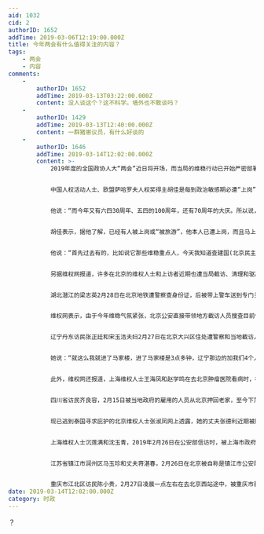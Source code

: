 ```yaml
---
aid: 1032
cid: 2
authorID: 1652
addTime: 2019-03-06T12:19:00.000Z
title: 今年两会有什么值得关注的内容？
tags:
    - 两会
    - 内容
comments:
    -
        authorID: 1652
        addTime: 2019-03-13T03:22:00.000Z
        content: 没人谈这个？这不科学。墙外也不敢谈吗？
    -
        authorID: 1429
        addTime: 2019-03-13T12:40:00.000Z
        content: 一群猪崽议员，有什么好谈的
    -
        authorID: 1646
        addTime: 2019-03-14T12:02:00.000Z
        content: >-
            2019年度的全国政协人大“两会”近日将开场，而当局的维稳行动已开始严密部署和执行，除对异议和民主人士进行监控或“旅游”外，一些在北京的维权人士和访民则被拦截、清理和驱赶。


            中国人权活动人士、欧盟萨哈罗夫人权奖得主胡佳是每到政治敏感期必遭“上岗”或“被旅游”的主要敏感人物之一。胡佳星期五接受美国之音采访时表示，“两会”维稳开启2019这一特殊敏感年的严控，可以预料，随着五四运动、六四屠杀、中共建政这些重大政治事件的“逢十”纪念日的到来，当局的维稳将特别严厉。


            他说：“而今年又有六四30周年、五四的100周年，还有70周年的大庆。所以说，两会是这些的启始，也是一个演练吧。往年有的它今年都有。也因此我们能感觉到，哪一个国家的议会开会的时候需要100多万人，就包括军队、武警、公安、国家安全，以及社会安保力量，会需要这么多人去所谓保卫。什么样的人开会如此的战战兢兢，如履薄冰，动用这么多的社会资源。但是，中国每年都会上演。如果在它的特殊年份的话，这种上演的幅度还要比其他年份加大。”


            胡佳表示，据他了解，已经有人被上岗或“被旅游”，他本人已遭上岗，而且马上就被带离北京异地监管。


            他说：“首先过去有的，比如说它那些维稳重点人，今天我知道查建国(北京民主人士)已经离京了，可能3月16号左右才能回来吧。我也知道齐志勇(六四抗暴伤残者)2月16日就‘上岗’了。我这边也是一样，我2月16日也是开始。后天的时候才离开北京，但什么时候回来没有具体告诉我。去的地方也是广东那边。”


            另据维权网报道，许多在北京的维权人士和上访者近期也遭当局截访、清理和驱离。长期在北京的辽宁抚顺马三家女子劳教所受害人朱桂芹，2月24日在北京遭警察扣押，并由抚顺市政府截访人员强行押送回抚顺，被控制在一家医院病房里，被多人换班24小时看守。朱桂芹多年前被截访回当地被看押时曾遭受过暴打。


            湖北潜江的梁志英2月28日在北京地铁遭警察查身份证，后被带上警车送到专门关押上访人员的“北京市马家楼救济服务中心”。随后被当地多人押上火车回潜江。


            维权网表示，由于今年维稳气氛紧张，北京公安直接带领地方截访人员搜查目前仍滞留在北京上访的访民。


            辽宁丹东访民张正廷和宋玉洁夫妇2月27日在北京大兴区住处遭警察和当地截访人员上门，经抗争后被送到马家楼，再被带回丹东。宋玉洁星期五对美国之音表示，她们长期在北京上访，没有任何违法行为，一到敏感时候就被驱赶。


            她说：“就这么我就进了马家楼，进了马家楼是3点多钟，辽宁那边的加我们4个人。7点半的时候又进来一批，被我们地方的公安的、政府的给我们接出来了。然后我们就回到丹东，送到一家汉庭酒店，由当地的农民每天看护我们。我说，我们也没有违法。对不对，你把我们厂子抢没了，家也抢没了。我现在要家没家，要什么没有。我在北京长期居住，已经住10年了。可是你们一到非常时期就截我们。我在12年十八大的时候被他们截了，然后还给我们打了，派出所用手铐子给押回来。眼睛没差点给我打爆了。”


            此外，维权网还报道，上海维权人士王海凤和赵学鸣在去北京肿瘤医院看病时，被上海驻京办人员拦截。湖北省襄阳市维权人士何斌、徐彩虹夫妇，2月27日在北京前门附近租住地，遭派出所和市局警察驱赶。


            四川省访民齐良容，2月15日被当地政府的雇用的人员从北京押回老家，至今下落不明。齐良容十几年的冤案未得到解决，反被地方政府强制拘留近20次。最近一次是被刑拘一年半后，去年10月无罪释放。


            现已逃到泰国寻求庇护的北京维权人士张淑凤网上透露，她的丈夫张德利近期被顺义区当局雇的人员看守，失去自由。


            上海维权人士沉莲满和沈玉青，2019年2月26日在公安部信访时，被上海市政府驻京办人员拦截，押送回上海。


            江苏省镇江市润州区马玉珍和丈夫蒋湛春，2月26日在北京被自称是镇江市公安局的人绑架，被当地公安限制了自甴。蒋湛春2015年年被陷害犯敲诈勒索罪，被关472天后2017年被无罪释放。


            重庆市江北区访民陈小贵，2月27日凌晨一点左右在去北京西站途中，被重庆市驻京办工作人员拦截并带走。
date: 2019-03-14T12:02:00.000Z
category: 时政
---
```


？
